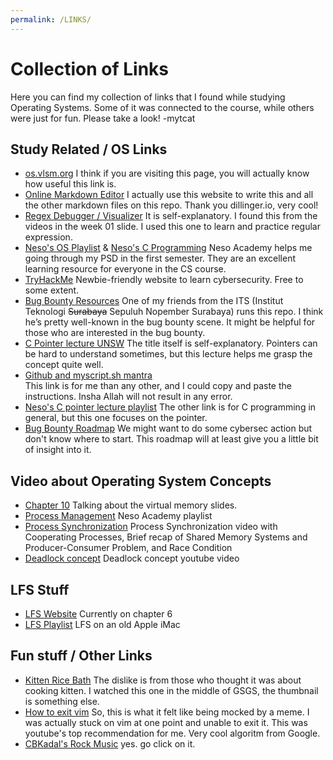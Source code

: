 ```yaml
---
permalink: /LINKS/
---
```


# Collection of Links 
Here you can find my collection of links that I found while studying Operating Systems. Some of it was connected to the course, while others were just for fun. Please take a look!
-mytcat
## Study Related / OS Links
* [os.vlsm.org](https://os.vlsm.org/)
    I think if you are visiting this page, you will actually know how useful this link is.
* [Online Markdown Editor](https://dillinger.io/)
    I actually use this website to write this and all the other markdown files on this repo. Thank you dillinger.io, very cool!
* [Regex Debugger / Visualizer](https://www.debuggex.com/)
    It is self-explanatory. I found this from the videos in the week 01 slide. I used this one to learn and practice regular expression. 
* [Neso's OS Playlist](https://www.youtube.com/playlist?list=PLBlnK6fEyqRiVhbXDGLXDk_OQAeuVcp2O) & [Neso's C Programming](https://www.youtube.com/playlist?list=PLBlnK6fEyqRggZZgYpPMUxdY1CYkZtARR)
  Neso Academy helps me going through my PSD in the first semester. They are an excellent learning resource for everyone in the CS course.
* [TryHackMe](https://tryhackme.com/)
    Newbie-friendly website to learn cybersecurity. Free to some extent. 
* [Bug Bounty Resources](https://github.com/daffainfo/AllAboutBugBounty)
  One of my friends from the ITS (Institut Teknologi ~~Surabaya~~ Sepuluh Nopember Surabaya) runs this repo. I think he’s pretty well-known in the bug bounty scene. It might be helpful for those who are interested in the bug bounty.
* [C Pointer lecture UNSW](https://youtu.be/Rxvv9krECNw)
  The title itself is self-explanatory. Pointers can be hard to understand sometimes, but this lecture helps me grasp the concept quite well.
* [Github and myscript.sh mantra](https://osp4diss.vlsm.org/W03-06.html)  
  This link is for me than any other, and I could copy and paste the instructions. Insha Allah will not result in any error.
* [Neso's C pointer lecture playlist](https://www.youtube.com/playlist?list=PLBlnK6fEyqRjoG6aJ4FvFU1tlXbjLBiOP)
  The other link is for C programming in general, but this one focuses on the pointer.
* [Bug Bounty Roadmap](https://cdn.hashnode.com/res/hashnode/image/upload/v1610889439172/wAmw3SEGa.jpeg?auto=compress)
  We might want to do some cybersec action but don't know where to start. This roadmap will at least give you a little bit of insight into it.

## Video about Operating System Concepts
* [Chapter 10](https://youtu.be/mduWNA6_BU8)
  Talking about the virtual memory slides.
* [Process Management](https://youtu.be/OrM7nZcxXZU)
  Neso Academy playlist
* [Process Synchronization](https://youtu.be/ph2awKa8r5Y)
  Process Synchronization video with Cooperating Processes, Brief recap of Shared Memory Systems and Producer-Consumer Problem, and Race Condition
* [Deadlock concept](https://youtu.be/rWFH6PLOIEI)
  Deadlock concept youtube video

## LFS Stuff
* [LFS Website](https://www.linuxfromscratch.org/lfs/view/11.0/)
  Currently on chapter 6
* [LFS Playlist](https://www.youtube.com/playlist?list=PLyc5xVO2uDsDK5_zewRXYOZA0cyjwcboE)
  LFS on an old Apple iMac

## Fun stuff / Other Links
* [Kitten Rice Bath](https://youtu.be/Q9iWKabmkr4)
    The dislike is from those who thought it was about cooking kitten. I watched this one in the middle of GSGS, the thumbnail is something else.
* [How to exit vim](https://youtu.be/w00JOVpapxA)
    So, this is what it felt like being mocked by a meme.
    I was actually stuck on vim at one point and unable to exit it. This was youtube's top recommendation for me. Very cool algoritm from Google.
* [CBKadal's Rock Music](https://www.youtube.com/watch?v=xtRnXYaDugo&ab_channel=RockShow)
    yes. go click on it.